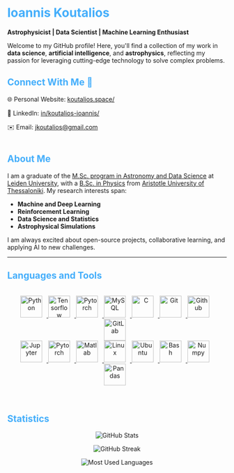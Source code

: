 <h1 style="color: #44AEFB;"> Ioannis Koutalios </h1>

<p align:"center" style="text-align: justify; margin: 0 50px; font-size: 17px;" >
 
**Astrophysicist | Data Scientist | Machine Learning Enthusiast**

Welcome to my GitHub profile! Here, you'll find a collection of my work in **data science**, **artificial intelligence**, and **astrophysics**, reflecting my passion for leveraging cutting-edge technology to solve complex problems.

<!-- Begin Connect With Me -->
<h2 style="color: #44AEFB">Connect With Me 🌟</h2>

<p align:"center" style="text-align: justify; margin: 0 50px; font-size: 17px;" >

🌐 Personal Website: [koutalios.space/](https://koutalios.space/) 

🧑 LinkedIn: [in/koutalios-ioannis/](https://www.linkedin.com/in/koutalios-ioannis/)  

✉️ Email: [jkoutalios@gmail.com](mailto:jkoutalios@gmail.com)
<br>
<br>

<!-- Begin About Me -->
<h2 style="color: #44AEFB">About Me</h2>

<p align:"center" style="text-align: justify; margin: 0 50px; font-size: 17px;" >

I am a graduate of the [M.Sc. program in Astronomy and Data Science](https://www.universiteitleiden.nl/en/education/study-programmes/master/astronomy/astronomy-and-data-science) at [Leiden University](https://www.universiteitleiden.nl/en), with a [B.Sc. in Physics](https://www.physics.auth.gr/en/) from [Aristotle University of Thessaloniki](https://www.auth.gr/en). My research interests span:  

- **Machine and Deep Learning**  
- **Reinforcement Learning**  
- **Data Science and Statistics**  
- **Astrophysical Simulations**  

I am always excited about open-source projects, collaborative learning, and applying AI to new challenges.

</p>

---

<!-- Languages and Tools -->

<h2 style="color: #44AEFB">Languages and Tools</h2>
<div align="center" style="display:block;">
</div>
<br>   
<!-- Icons Resources -->
<!-- https://devicon.dev/ -->
<!-- https://cdn.jsdelivr.net/npm/simple-icons@v3/icons/ -->
<div align="center">
  <a href="https://www.python.org/" target="_blank" rel="noreferrer">
      <img  alt="Python" height="50px" style="padding-right:10px;" src="https://cdn.jsdelivr.net/gh/devicons/devicon/icons/python/python-original.svg"/>
  </a>
  <a href="https://www.tensorflow.org/" target="_blank" rel="noreferrer">
      <img  alt="Tensorflow" height="50px" style="padding-right:10px;"src="https://cdn.jsdelivr.net/gh/devicons/devicon/icons/tensorflow/tensorflow-original.svg"/>
  </a>
  <a href="https://pytorch.org/" target="_blank" rel="noreferrer">
      <img  alt="Pytorch" height="50px" style="padding-right:10px;"src="https://cdn.jsdelivr.net/gh/devicons/devicon/icons/pytorch/pytorch-original.svg"/>
  </a>
  <a href="https://www.mysql.com/" target="_blank" rel="noreferrer">
      <img  alt="MySQL" height="50px" style="padding-right:10px;" src="https://cdn.jsdelivr.net/gh/devicons/devicon/icons/mysql/mysql-original.svg"/>
  </a>
  <a href="https://www.cprogramming.com/" target="_blank" rel="noreferrer">
      <img  alt="C" height="50px" style="padding-right:10px;" src="https://cdn.jsdelivr.net/gh/devicons/devicon/icons/c/c-original.svg"/>
  </a>
  <a href="https://git-scm.com/" target="_blank" rel="noreferrer">
      <img  alt="Git" height="50px" style="padding-right:10px;" src="https://cdn.jsdelivr.net/gh/devicons/devicon/icons/git/git-original.svg"/>
  </a>
  <a href="https://github.com/" target="_blank" rel="noreferrer">
      <img  alt="Github" height="50px" style="padding-right:10px;" src="https://cdn.jsdelivr.net/gh/devicons/devicon/icons/github/github-original.svg"/>
  </a>
  <a href="https://gitlab.com/" target="_blank" rel="noreferrer">
      <img  alt="GitLab" height="50px" style="padding-right:10px;" src="https://cdn.jsdelivr.net/gh/devicons/devicon/icons/gitlab/gitlab-original.svg"/>
  </a>
  <br>
  <a href="http://jupyter.org/" target="_blank" rel="noreferrer">
      <img  alt="Jupyter" height="50px" style="padding-right:10px;"src="https://cdn.jsdelivr.net/gh/devicons/devicon/icons/jupyter/jupyter-original-wordmark.svg"/>
  </a>
  <a href="https://www.latex-project.org/" target="_blank" rel="noreferrer">
      <img  alt="Pytorch" height="50px" style="padding-right:10px;"src="https://cdn.jsdelivr.net/gh/devicons/devicon/icons/latex/latex-original.svg"/>
  </a>
  <a href="https://www.mathworks.com/" target="_blank" rel="noreferrer">
      <img  alt="Matlab" height="50px" style="padding-right:10px;"src="https://cdn.jsdelivr.net/gh/devicons/devicon/icons/matlab/matlab-original.svg"/>
  </a>
  <a href="https://www.linux.org/" target="_blank" rel="noreferrer">
      <img  alt="Linux" height="50px" style="padding-right:10px;"src="https://cdn.jsdelivr.net/gh/devicons/devicon/icons/linux/linux-original.svg"/>
  </a>
  <a href="https://ubuntu.com/" target="_blank" rel="noreferrer">
      <img  alt="Ubuntu" height="50px" style="padding-right:10px;"src="https://cdn.jsdelivr.net/gh/devicons/devicon/icons/ubuntu/ubuntu-plain.svg"/>
  </a>
  <a href="https://www.gnu.org/software/bash" target="_blank" rel="noreferrer">
      <img  alt="Bash" height="50px" style="padding-right:10px;"src="https://cdn.jsdelivr.net/gh/devicons/devicon/icons/bash/bash-original.svg"/>
  </a>
  <a href="https://numpy.org/" target="_blank" rel="noreferrer">
      <img  alt="Numpy" height="50px" style="padding-right:10px;"src="https://cdn.jsdelivr.net/gh/devicons/devicon/icons/numpy/numpy-original.svg"/>
  </a>
  <a href="https://pandas.pydata.org/" target="_blank" rel="noreferrer">
      <img  alt="Pandas" height="50px" style="padding-right:10px;"src="https://cdn.jsdelivr.net/gh/devicons/devicon/icons/pandas/pandas-original.svg"/>
  </a>
</div>
<br>
<br>

<!-- Statistics -->

<h2 style="color: #44AEFB">Statistics</h2>

<!-- Begin Stats Cards -->
<!-- Resources:  -->
<!-- Github & Languages Stats: https://github.com/anuraghazra/github-readme-stats --> 
<!-- Streak Stats: https://github.com/denvercoder1/github-readme-streak-stats -->
<div class="stats" align="center">

![GitHub Stats](https://github-readme-stats.vercel.app/api?username=johnkou97&hide=stars&count_private=true&show_icons=true&theme=algolia&border_radius=20)

![GitHub Streak](https://streak-stats.demolab.com?user=johnkou97&count_private=true&theme=algolia&border_radius=20)


![Most Used Languages](https://github-readme-stats.vercel.app/api/top-langs/?username=johnkou97&layout=compact&show_icons=true&theme=algolia&border_radius=20)
</div>
<!--  End Stats Cards -->